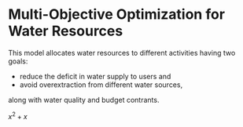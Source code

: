 # Multi-Objective Optimization for Water Resources

This model allocates water resources to different activities having two goals: 
* reduce the deficit in water supply to users and
* avoid overextraction from different water sources,

along with water quality and budget contrants.

$x^2+x$


